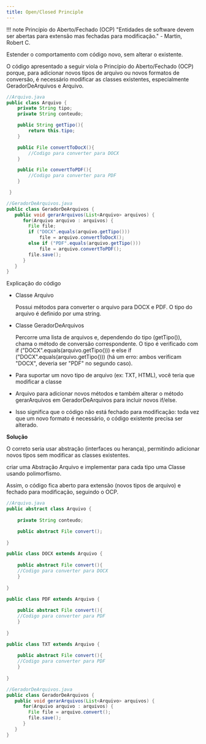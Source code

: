 ```yaml
---
title: Open/Closed Principle
---
```



!!! note Princípio do Aberto/Fechado (OCP)
"Entidades de software devem ser abertas para extensão mas fechadas para modificação." - Martin, Robert C.

Estender o comportamento com código novo, sem alterar o existente.


O código apresentado a seguir  viola o Princípio do Aberto/Fechado (OCP) porque, para adicionar novos tipos de arquivo ou novos formatos de conversão, é necessário modificar as classes existentes, especialmente GeradorDeArquivos e Arquivo.



```java
//Arquivo.java
public class Arquivo {
    private String tipo;
    private String conteudo;

    public String getTipo(){
        return this.tipo;
    }

    public File convertToDocX(){
        //Codigo para converter para DOCX    
    }

    public File convertToPDF(){
        //Codigo para converter para PDF    
    }

 }

//GeradorDeArquivos.java
public class GeradorDeArquivos {
   public void gerarArquivos(List<Arquivo> arquivos) {
      for(Arquivo arquivo : arquivos) {
        File file;
        if ("DOCX".equals(arquivo.getTipo()))
            file = arquivo.convertToDocX();
        else if ("PDF".equals(arquivo.getTipo()))
            file = arquivo.convertToPDF();
        file.save();
      }
   }
}
```

Explicação do código

- Classe Arquivo

    Possui métodos para converter o arquivo para DOCX e PDF. O tipo do arquivo é definido por uma string.
- Classe GeradorDeArquivos

    Percorre uma lista de arquivos e, dependendo do tipo (getTipo()), chama o método de conversão correspondente. O tipo é verificado com if ("DOCX".equals(arquivo.getTipo())) e else if ("DOCX".equals(arquivo.getTipo())) (há um erro: ambos verificam "DOCX", deveria ser "PDF" no segundo caso).
- Para suportar um novo tipo de arquivo (ex: TXT, HTML), você teria que modificar a classe 
- Arquivo para adicionar novos métodos e também alterar o método gerarArquivos em GeradorDeArquivos para incluir novos if/else.
- Isso significa que o código não está fechado para modificação: toda vez que um novo formato é necessário, o código existente precisa ser alterado.



**Solução**

O correto seria usar abstração (interfaces ou herança), permitindo adicionar novos tipos sem modificar as classes existentes.

criar uma Abstração  Arquivo e implementar para cada tipo uma Classe usando polimorfismo.

Assim, o código fica aberto para extensão (novos tipos de arquivo) e fechado para modificação, seguindo o OCP.


```java
//Arquivo.java
public abstract class Arquivo {
    
    private String conteudo;

    public abstract File convert();
 
}

public class DOCX extends Arquivo {
    
    public abstract File convert(){
    //Codigo para converter para DOCX    
    }
 
}

public class PDF extends Arquivo {
    
    public abstract File convert(){
    //Codigo para converter para PDF    
    }
 
}

public class TXT extends Arquivo {
    
    public abstract File convert(){
    //Codigo para converter para PDF    
    }
 
}

//GeradorDeArquivos.java
public class GeradorDeArquivos {
   public void gerarArquivos(List<Arquivo> arquivos) {
      for(Arquivo arquivo : arquivos) {
        File file = arquivo.convert();
        file.save();
      }
   }
}
```